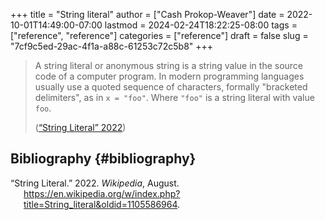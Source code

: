 +++
title = "String literal"
author = ["Cash Prokop-Weaver"]
date = 2022-10-01T14:49:00-07:00
lastmod = 2024-02-24T18:22:25-08:00
tags = ["reference", "reference"]
categories = ["reference"]
draft = false
slug = "7cf9c5ed-29ac-4f1a-a88c-61253c72c5b8"
+++

> A string literal or anonymous string is a string value in the source code of a computer program. In modern programming languages usually use a quoted sequence of characters, formally "bracketed delimiters", as in `x = "foo"`. Where `"foo"` is a string literal with value `foo`.
>
> (<a href="#citeproc_bib_item_1">“String Literal” 2022</a>)


## Bibliography {#bibliography}

<style>.csl-entry{text-indent: -1.5em; margin-left: 1.5em;}</style><div class="csl-bib-body">
  <div class="csl-entry"><a id="citeproc_bib_item_1"></a>“String Literal.” 2022. <i>Wikipedia</i>, August. <a href="https://en.wikipedia.org/w/index.php?title=String_literal&oldid=1105586964">https://en.wikipedia.org/w/index.php?title=String_literal&#38;oldid=1105586964</a>.</div>
</div>
